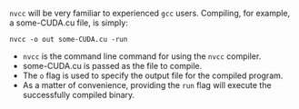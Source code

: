 `nvcc` will be very familiar to experienced `gcc` users. Compiling, for example, a some-CUDA.cu file, is simply:

`nvcc -o out some-CUDA.cu -run`

- `nvcc` is the command line command for using the `nvcc` compiler.
- some-CUDA.cu is passed as the file to compile.
- The `o` flag is used to specify the output file for the compiled program.
- As a matter of convenience, providing the `run` flag will execute the successfully compiled binary.

